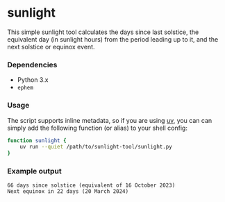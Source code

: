 # sunlight

This simple sunlight tool calculates the days since last solstice, the equivalent day (in sunlight hours) from the period leading up to it, and the next solstice or equinox event.

### Dependencies

- Python 3.x
- `ephem`

### Usage

The script supports inline metadata, so if you are using [uv](https://docs.astral.sh/uv/), you can can simply add the following function (or alias) to your shell config:

```zsh
function sunlight {
    uv run --quiet /path/to/sunlight-tool/sunlight.py
}
```

### Example output

```
66 days since solstice (equivalent of 16 October 2023)
Next equinox in 22 days (20 March 2024)
```